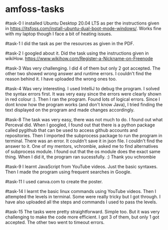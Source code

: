 # amfoss-tasks

#task-0 
I installed Ubuntu Desktop 20.04 LTS as per the instructions given in https://itsfoss.com/install-ubuntu-dual-boot-mode-windows/.
Works fine with my laptop though I face a bit of heating issues.

#task-1
I did the task as per the resources as given in the PDF.

#task-2
I googled about it. Did the task using the instructions given in wikiHow.
https://www.wikihow.com/Register-a-Nickname-on-Freenode

#task-3
Was very challenging. I did 4 of them but only 2 got accepted. The other two showed wrong answer and runtime errors. I couldn't find the reason behind it. I have uploaded the wrong ones too.

#task-4
Was very interesting. I used IntelliJ to debug the program. I solved the syntax errors first. It was very easy since the errors were clearly shown in red colour :).
Then I ran the program. Found lots of logical errors. Since I dont know how the program works (and don't know Java), I tried finding the text displayed on the program and made changes accordingly.

#task-8
The task was very easy, there was not much to do. I found out what Perceval did. When I googled, I found out that there is a python package called pygithub that can be used to access github accounts and repositories. Then I imported the subprocess package to run the program in terminal. There was an error. It couldn't save it in json file. I couldn't find the answer to it.
One of my mentors, vchrombie, asked me to find alternatives of subprocess module. I found out that the os module does the exact same thing. When I did it, the program ran sucessfully. :) Thank you vchrombie

#task-9
I learnt JavaScript from YouTube videos. Just the basic syntaxes. Then I made the program using frequent searches in Google.

#task-11
I used canva.com to create the poster.

#task-14
I learnt the basic linux commands using YouTube videos. Then I attempted the levels in terminal. Some were really tricky but I got through. I have also uploaded all the steps and commands I used to pass the levels.

#task-15
The tasks were pretty straightforward. Simple too. But it was very challenging to make the code more efficient.
I got 3 of them, but only 1 got accepted. The other two went to timeout errors.
